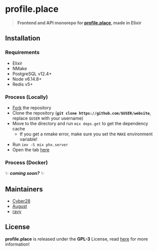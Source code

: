 # profile.place
> **Frontend and API monorepo for [profile.place](https://profile.place), made in Elixir**

## Installation
### Requirements
- Elixir
- NMake
- PostgreSQL v12.4+
- Node v6.14.8+
- Redis v5+

### Process (Locally)
- [Fork](https://github.com/profile-place/website/fork) the repository
- Clone the repository (**`git clone https://github.com/$USER/website`**, replace `$USER` with your username)
- Move to the directory and run `mix deps.get` to get the dependency cache
  - If you get a nmake error, make sure you set the `MAKE` environment variable!
- Run `iex -S mix phx.server`
- Open the tab [here](http://localhost:4000)

### Process (Docker)
:sparkles: ***coming soon?*** :sparkles:

## Maintainers
- [Cyber28](https://github.com/Cyber28)
- [August](https://augu.dev)
- [ravy](https://ravy.dev)

## License
**profile.place** is released under the **GPL-3** License, read [here](/LICENSE) for more information!